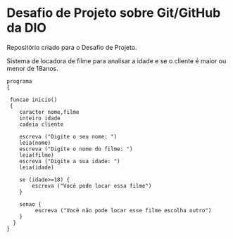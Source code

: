# Desafio de Projeto sobre Git/GitHub da DIO
Repositório criado para o Desafio de Projeto.

Sistema de locadora de filme para analisar a idade e se o cliente é maior ou menor de 18anos.
	

	programa
	{
	
	 funcao inicio()
	 {
		caracter nome,filme
		inteiro idade 
		cadeia cliente
	
		escreva ("Digite o seu nome: ")
		leia(nome)
		escreva ("Digite o nome do filme: ")
		leia(filme)
		escreva ("Digite a sua idade: ")
		leia(idade)
	
		se (idade>=18) {
			escreva ("Você pode locar essa filme")
		}
	
		senao { 
		     escreva ("Você não pode locar esse filme escolha outro")
		}     
	  }
	}
